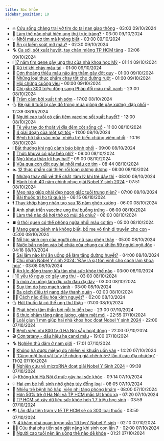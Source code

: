 ```yaml
---
title: Sức khỏe
sidebar_position: 10
---
```


<!-- vnexpress-suc-khoe:START -->
- 🔥 [Cứu sống chàng trai vỡ tim do tai nạn giao thông](https://vnexpress.net/cuu-song-chang-trai-vo-tim-do-tai-nan-giao-thong-4801918.html) - 03:03 09/10/2024
- 🥰 [Làm thế nào phát hiện ung thư trực tràng?](https://vnexpress.net/lam-the-nao-phat-hien-ung-thu-truc-trang-4801895.html) - 03:00 09/10/2024
- 💡 [Nhồi máu cơ tim mà không biết](https://vnexpress.net/nhoi-mau-co-tim-ma-khong-biet-4801856.html) - 03:00 09/10/2024
- 🤗 [Ăn gì kiểm soát mỡ máu?](https://vnexpress.net/an-gi-kiem-soat-mo-mau-4801897.html) - 02:30 09/10/2024
- 🪜 [Ca sởi, sốt xuất huyết, tay chân miệng TP HCM tăng](https://vnexpress.net/ca-soi-sot-xuat-huyet-tay-chan-mieng-tp-hcm-tang-4801885.html) - 02:06 09/10/2024
- 🕯 [17 năm tìm gene gây ung thư của nhà khoa học Mỹ](https://vnexpress.net/17-nam-tim-gene-gay-ung-thu-cua-nha-khoa-hoc-my-4801751.html) - 01:14 09/10/2024
- 🤭 [Xử trí khi chảy máu tai](https://vnexpress.net/xu-tri-khi-chay-mau-tai-4801742.html) - 01:00 09/10/2024
- 👀 [Cơn thoáng thiếu máu não âm thầm gây đột quỵ](https://vnexpress.net/con-thoang-thieu-mau-nao-am-tham-gay-dot-quy-4801738.html) - 01:00 09/10/2024
- 🌋 [Những loại thực phẩm chay tốt cho đường ruột](https://vnexpress.net/nhung-loai-thuc-pham-chay-tot-cho-duong-ruot-4801626.html) - 01:00 09/10/2024
- 🫶 [Hội chứng cuồng yêu](https://vnexpress.net/hoi-chung-cuong-yeu-4800890.html) - 00:00 09/10/2024
- 🦆 [Chi gần 300 triệu đồng sang Pháp đổi màu mắt xanh](https://vnexpress.net/chi-gan-300-trieu-dong-sang-phap-doi-mau-mat-4799151.html) - 23:00 08/10/2024
- 🚀 [Trầm cảm bởi xuất tinh sớm](https://vnexpress.net/tram-cam-boi-xuat-tinh-som-4800984.html) - 17:02 08/10/2024
- 🌜 [Bé gái 6 tuổi bị cây đổ trong mưa giông đè gãy xương, dập phổi](https://vnexpress.net/be-gai-6-tuoi-bi-cay-do-de-gay-xuong-dap-phoi-4801782.html) - 12:39 08/10/2024
- 🧰 [Người cao tuổi có cần tiêm vaccine sốt xuất huyết?](https://vnexpress.net/nguoi-cao-tuoi-co-can-tiem-vaccine-sot-xuat-huyet-4801723.html) - 12:00 08/10/2024
- 💫 [Tê yếu tay do thoát vị đĩa đệm cột sống cổ](https://vnexpress.net/te-yeu-tay-do-thoat-vi-dia-dem-cot-song-co-4801732.html) - 11:00 08/10/2024
- 🌝 [4 giai đoạn của một sợi tóc](https://vnexpress.net/4-giai-doan-cua-mot-soi-toc-4801539.html) - 11:00 08/10/2024
- 🗽 [Bệnh hô hấp vào mùa, nhiều trẻ biến chứng viêm phổi](https://vnexpress.net/benh-ho-hap-vao-mua-nhieu-tre-bien-chung-viem-phoi-4801657.html) - 10:16 08/10/2024
- 🕯 [Bất thường khi ngủ cảnh báo bệnh phổi](https://vnexpress.net/bat-thuong-khi-ngu-canh-bao-benh-phoi-4801669.html) - 09:00 08/10/2024
- 🦅 [Thức khuya có gây béo phì?](https://vnexpress.net/thuc-khuya-co-gay-beo-phi-4801631.html) - 09:00 08/10/2024
- 🦆 [Ngủ khỏa thân lợi hay hại?](https://vnexpress.net/ngu-khoa-than-loi-hay-hai-4801569.html) - 09:00 08/10/2024
- 🎊 [Vừa qua cơn đột quỵ lại nhồi máu cơ tim](https://vnexpress.net/vua-qua-con-dot-quy-lai-nhoi-mau-co-tim-4801618.html) - 08:44 08/10/2024
- 🏊 [12 thực phẩm cải thiện rối loạn cương dương](https://vnexpress.net/12-thuc-pham-cai-thien-roi-loan-cuong-duong-4801600.html) - 08:00 08/10/2024
- 📝 [Những thay đổi về thể chất, tâm lý khi trẻ dậy thì](https://vnexpress.net/nhung-thay-doi-ve-the-chat-tam-ly-khi-tre-day-thi-4801474.html) - 08:00 08/10/2024
- 💯 [Hành trình 40 năm chinh phục giải Nobel Y sinh 2024](https://vnexpress.net/hanh-trinh-40-nam-chinh-phuc-giai-nobel-y-sinh-2024-4801637.html) - 07:51 08/10/2024
- 🌊 [Mẹo nào giúp phái đẹp ngon giấc tuổi trung niên?](https://vnexpress.net/meo-nao-giup-phai-dep-ngon-giac-tuoi-trung-nien-4801564.html) - 07:00 08/10/2024
- 🚀 [Bài thuốc trị ho từ quả lê](https://vnexpress.net/bai-thuoc-tri-ho-tu-qua-le-4800891.html) - 06:15 08/10/2024
- 🕴 [Thay khớp háng nhân tạo sau 18 năm ghép xương](https://vnexpress.net/thay-khop-hang-nhan-tao-sau-18-nam-ghep-xuong-4801589.html) - 06:00 08/10/2024
- 🗽 [Anh phát triển vaccine ung thư buồng trứng](https://vnexpress.net/anh-phat-trien-vaccine-ung-thu-buong-trung-4801534.html) - 06:00 08/10/2024
- 🎡 [Làm thế nào để hơi thở có mùi dễ chịu?](https://vnexpress.net/lam-the-nao-de-hoi-tho-co-mui-de-chiu-4801514.html) - 06:00 08/10/2024
- ⛽️ [6 thói quen có thể phòng ngừa nhồi máu cơ tim](https://vnexpress.net/6-thoi-quen-co-the-phong-ngua-nhoi-mau-co-tim-4801545.html) - 05:00 08/10/2024
- 🦆 [Mang gene bệnh mà không biết, bố mẹ vô tình di truyền cho con](https://vnexpress.net/mang-gene-benh-ma-khong-biet-bo-me-vo-tinh-di-truyen-cho-con-4801513.html) - 05:00 08/10/2024
- 🤩 [Nỗ lực sinh con của người phụ nữ sau ghép thận](https://vnexpress.net/no-luc-sinh-con-cua-nguoi-phu-nu-sau-ghep-than-4801484.html) - 05:00 08/10/2024
- 🦒 [Nước bẩn ngấm vào bể chứa của chung cư khiến 59 người ngộ độc](https://vnexpress.net/nuoc-ban-ngam-vao-be-chua-cua-chung-cu-khien-59-nguoi-ngo-doc-4801502.html) - 04:18 08/10/2024
- 💫 [Sai lầm nào khi ăn uống dễ làm tăng đường huyết?](https://vnexpress.net/sai-lam-nao-khi-an-uong-de-lam-tang-duong-huyet-4801491.html) - 04:00 08/10/2024
- 🐘 [Chủ nhân Nobel Y sinh 2024: &#39;Đây là sự tôn vinh cho cách làm khoa học&#39;](https://vnexpress.net/chu-nhan-nobel-y-sinh-2024-day-la-su-ton-vinh-cho-cach-lam-khoa-hoc-4801483.html) - 03:08 08/10/2024
- 🚀 [Áp lực đồng trang lứa tàn phá sức khỏe thế nào](https://vnexpress.net/ap-luc-dong-trang-lua-tan-pha-suc-khoe-the-nao-4800893.html) - 03:00 08/10/2024
- 🕯 [10 yếu tố nguy cơ gây ung thư](https://vnexpress.net/10-yeu-to-nguy-co-gay-ung-thu-4801442.html) - 03:00 08/10/2024
- 🦏 [5 món ăn uống làm dịu cơn đau dạ dày](https://vnexpress.net/5-mon-an-uong-lam-diu-con-dau-da-day-4801434.html) - 03:00 08/10/2024
- 🦄 [Suy tim do hẹp mạch vành](https://vnexpress.net/suy-tim-do-hep-mach-vanh-4801429.html) - 03:00 08/10/2024
- 🦒 [Ba cách điều trị nang dây thanh quản](https://vnexpress.net/ba-cach-dieu-tri-nang-day-thanh-quan-4801417.html) - 02:00 08/10/2024
- 👨‍🏫 [Cách nào điều hòa kinh nguyệt?](https://vnexpress.net/cach-nao-dieu-hoa-kinh-nguyet-4801407.html) - 02:00 08/10/2024
- 🌜 [Hút thuốc lá có thể ung thư thận](https://vnexpress.net/hut-thuoc-la-co-the-ung-thu-than-4801245.html) - 01:00 08/10/2024
- 🚀 [Phát bệnh tâm thần bởi nỗi lo tiền bạc](https://vnexpress.net/phat-benh-tam-than-boi-noi-lo-tien-bac-4799145.html) - 23:00 07/10/2024
- 💃 [6 thực phẩm tăng năng lượng, giảm mệt mỏi](https://vnexpress.net/6-thuc-pham-tang-nang-luong-giam-met-moi-4801139.html) - 22:55 07/10/2024
- 💯 [Loài giun 1 mm giúp hai nhà khoa học đoạt Nobel Y sinh 2024](https://vnexpress.net/loai-giun-1-mm-giup-hai-nha-khoa-hoc-doat-nobel-y-sinh-2024-4801326.html) - 22:00 07/10/2024
- 🤔 [Bệnh viện nhi 800 tỷ ở Hà Nội sắp hoạt động](https://vnexpress.net/benh-vien-nhi-800-ty-o-ha-noi-sap-hoat-dong-4801210.html) - 22:00 07/10/2024
- 🎬 [Cơn tetany - dấu hiệu hạ canxi máu](https://vnexpress.net/con-tetany-dau-hieu-ha-canxi-mau-4800863.html) - 19:00 07/10/2024
- 🪜 [Nghiện thủ dâm ở nam giới](https://vnexpress.net/nghien-thu-dam-o-nam-gioi-4799142.html) - 17:01 07/10/2024
- 🦣 [Không há được miệng do nhiễm vi khuẩn uốn ván](https://vnexpress.net/khong-ha-duoc-mieng-do-nhiem-vi-khuan-uon-van-4801240.html) - 14:20 07/10/2024
- 🧐 [&#39;Cùng một loại vật tư y tế nhưng giá chênh 5-7 lần ở các địa phương&#39;](https://vnexpress.net/cung-mot-loai-vat-tu-y-te-nhung-gia-chenh-5-7-lan-o-cac-dia-phuong-4801262.html) - 11:02 07/10/2024
- 🤡 [Nghiên cứu về microRNA đoạt giải Nobel Y Sinh 2024](https://vnexpress.net/nghien-cuu-ve-microrna-doat-giai-nobel-y-sinh-2024-4801163.html) - 09:39 07/10/2024
- 👍 [Không khí Hà Nội ở mức gây hại sức khỏe](https://vnexpress.net/khong-khi-ha-noi-o-muc-gay-hai-suc-khoe-4801217.html) - 09:14 07/10/2024
- 💡 [Hai em bé hồi sinh nhờ ghép tủy đồng loại](https://vnexpress.net/hai-em-be-hoi-sinh-nho-ghep-tuy-dong-loai-4800085.html) - 08:05 07/10/2024
- 💯 [Nhiều trẻ bệnh hô hấp, viện nhi tăng phòng khám](https://vnexpress.net/nhieu-tre-benh-ho-hap-vien-nhi-tang-phong-kham-4801126.html) - 08:00 07/10/2024
- 🧠 [Hơn 50% trẻ ở Hà Nội và TP HCM mắc tật khúc xạ](https://vnexpress.net/hon-50-tre-o-ha-noi-va-tp-hcm-mac-tat-khuc-xa-4801129.html) - 07:20 07/10/2024
- 🎡 [TP HCM sẽ xây dữ liệu sức khỏe hơn 1,7 triệu học sinh](https://vnexpress.net/tp-hcm-se-xay-du-lieu-suc-khoe-hon-1-7-trieu-hoc-sinh-4800972.html) - 03:59 07/10/2024
- 🌏 [Lần đầu tiên trạm y tế TP HCM sẽ có 300 loại thuốc](https://vnexpress.net/lan-dau-tien-tram-y-te-tp-hcm-se-co-300-loai-thuoc-4801002.html) - 03:50 07/10/2024
- ⚗️ [4 khám phá quan trọng vẫn &#39;lỡ hẹn&#39; Nobel Y sinh](https://vnexpress.net/4-kham-pha-quan-trong-van-lo-hen-nobel-y-sinh-4800962.html) - 02:10 07/10/2024
- 👨‍🏫 [Cứu thai phụ tiền sản giật nặng khi sinh con lần 7](https://vnexpress.net/cuu-thai-phu-tien-san-giat-nang-khi-sinh-con-lan-7-4801029.html) - 02:00 07/10/2024
- 🤖 [Người cao tuổi nên ăn uống thế nào để khỏe](https://vnexpress.net/nguoi-cao-tuoi-nen-an-uong-the-nao-de-khoe-4800744.html) - 01:21 07/10/2024<!-- vnexpress-suc-khoe:END -->
